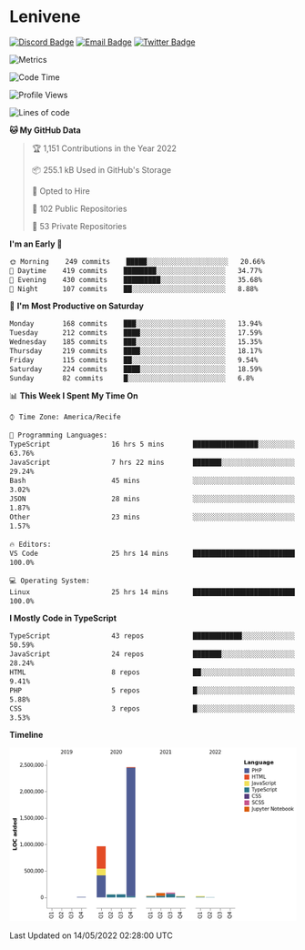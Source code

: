 # Lenivene

[![Discord Badge](https://img.shields.io/badge/-Lenivene%230715-black?style=flat-square&logo=Discord&logoColor=white)](http://discord.com/)
[![Email Badge](https://img.shields.io/badge/-lenivene@msn.com-black?style=flat-square&logo=Gmail&logoColor=white&link=mailto:lenivene@msn.com)](mailto:lenivene@msn.com)
[![Twitter Badge](https://img.shields.io/badge/-@enevinel-black?style=flat-square&logo=twitter&logoColor=white&link=https://twitter.com/enevinel)](https://twitter.com/enevinel)

<!-- https://github-readme-stats.vercel.app/api?username=lenivene&show_icons=true -->

<img src="https://metrics.lecoq.io/lenivene?template=classic&config.timezone=America%2FRecife" alt="Metrics" />

<!--START_SECTION:waka-->
![Code Time](http://img.shields.io/badge/Code%20Time-257%20hrs%2026%20mins-blue)

![Profile Views](http://img.shields.io/badge/Profile%20Views-0-blue)

![Lines of code](https://img.shields.io/badge/From%20Hello%20World%20I%27ve%20Written-4%20Million%20lines%20of%20code-blue)

**🐱 My GitHub Data** 

> 🏆 1,151 Contributions in the Year 2022
 > 
> 📦 255.1 kB Used in GitHub's Storage 
 > 
> 💼 Opted to Hire
 > 
> 📜 102 Public Repositories 
 > 
> 🔑 53 Private Repositories  
 > 
**I'm an Early 🐤** 

```text
🌞 Morning    249 commits    █████░░░░░░░░░░░░░░░░░░░░   20.66% 
🌆 Daytime    419 commits    ████████░░░░░░░░░░░░░░░░░   34.77% 
🌃 Evening    430 commits    █████████░░░░░░░░░░░░░░░░   35.68% 
🌙 Night      107 commits    ██░░░░░░░░░░░░░░░░░░░░░░░   8.88%

```
📅 **I'm Most Productive on Saturday** 

```text
Monday       168 commits    ███░░░░░░░░░░░░░░░░░░░░░░   13.94% 
Tuesday      212 commits    ████░░░░░░░░░░░░░░░░░░░░░   17.59% 
Wednesday    185 commits    ███░░░░░░░░░░░░░░░░░░░░░░   15.35% 
Thursday     219 commits    ████░░░░░░░░░░░░░░░░░░░░░   18.17% 
Friday       115 commits    ██░░░░░░░░░░░░░░░░░░░░░░░   9.54% 
Saturday     224 commits    ████░░░░░░░░░░░░░░░░░░░░░   18.59% 
Sunday       82 commits     █░░░░░░░░░░░░░░░░░░░░░░░░   6.8%

```


📊 **This Week I Spent My Time On** 

```text
⌚︎ Time Zone: America/Recife

💬 Programming Languages: 
TypeScript               16 hrs 5 mins       ████████████████░░░░░░░░░   63.76% 
JavaScript               7 hrs 22 mins       ███████░░░░░░░░░░░░░░░░░░   29.24% 
Bash                     45 mins             ░░░░░░░░░░░░░░░░░░░░░░░░░   3.02% 
JSON                     28 mins             ░░░░░░░░░░░░░░░░░░░░░░░░░   1.87% 
Other                    23 mins             ░░░░░░░░░░░░░░░░░░░░░░░░░   1.57%

🔥 Editors: 
VS Code                  25 hrs 14 mins      █████████████████████████   100.0%

💻 Operating System: 
Linux                    25 hrs 14 mins      █████████████████████████   100.0%

```

**I Mostly Code in TypeScript** 

```text
TypeScript               43 repos            ████████████░░░░░░░░░░░░░   50.59% 
JavaScript               24 repos            ███████░░░░░░░░░░░░░░░░░░   28.24% 
HTML                     8 repos             ██░░░░░░░░░░░░░░░░░░░░░░░   9.41% 
PHP                      5 repos             █░░░░░░░░░░░░░░░░░░░░░░░░   5.88% 
CSS                      3 repos             █░░░░░░░░░░░░░░░░░░░░░░░░   3.53%

```


**Timeline**

![Chart not found](https://raw.githubusercontent.com/lenivene/lenivene/master/charts/bar_graph.png) 


 Last Updated on 14/05/2022 02:28:00 UTC
<!--END_SECTION:waka-->